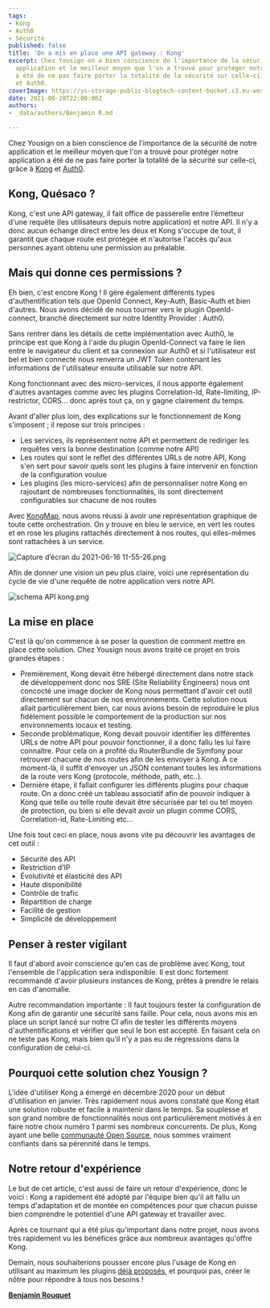 ```yaml
---
tags:
- Kong
- Auth0
- Sécurité
published: false
title: 'On a mis en place une API gateway : Kong'
excerpt: Chez Yousign on a bien conscience de l'importance de la sécurité de notre
  application et le meilleur moyen que l'on a trouvé pour protéger notre application
  a été de ne pas faire porter la totalité de la sécurité sur celle-ci, grâce à Kong
  et Auth0.
coverImage: https://ys-storage-public-blogtech-content-bucket.s3.eu-west-3.amazonaws.com/kongv2-a@2x.png
date: 2021-06-28T22:00:00Z
authors:
- _data/authors/Benjamin R.md

---
```

Chez Yousign on a bien conscience de l'importance de la sécurité de notre application et le meilleur moyen que l'on a trouvé pour protéger notre application a été de ne pas faire porter la totalité de la sécurité sur celle-ci, grâce à [Kong](https://konghq.com/) et [Auth0](https://auth0.com/).

## Kong, Quésaco ?

Kong, c'est une API gateway, il fait office de passerelle entre l’émetteur d'une requête (les utilisateurs depuis notre application) et notre API. Il n'y a donc aucun échange direct entre les deux et Kong s'occupe de tout, il garantit que chaque route est protégée et n'autorise l'accès qu'aux personnes ayant obtenu une permission au préalable.

## Mais qui donne ces permissions ?

Eh bien, c'est encore Kong ! Il gère également différents types d'authentification tels que OpenId Connect, Key-Auth, Basic-Auth et bien d'autres. Nous avons décidé de nous tourner vers le plugin OpenId-connect, branché directement sur notre Identity Provider : Auth0.

Sans rentrer dans les détails de cette implémentation avec Auth0, le principe est que Kong à l'aide du plugin OpenId-Connect va faire le lien entre le navigateur du client et sa connexion sur Auth0 et si l'utilisateur est bel et bien connecté nous renverra un JWT Token contenant les informations de l'utilisateur ensuite utilisable sur notre API.

Kong fonctionnant avec des micro-services, il nous apporte également d'autres avantages comme avec les plugins Correlation-Id, Rate-limiting, IP-restrictor, CORS... donc après tout ça, on y gagne clairement du temps.

Avant d'aller plus loin, des explications sur le fonctionnement de Kong s'imposent ; il repose sur trois principes :

* Les services, ils représentent notre API et permettent de rediriger les requêtes vers la bonne destination (comme notre API)
* Les routes qui sont le reflet des différentes URLs de notre API, Kong s'en sert pour savoir quels sont les plugins à faire intervenir en fonction de la configuration voulue
* Les plugins (les micro-services) afin de personnaliser notre Kong en rajoutant de nombreuses fonctionnalités, ils sont directement configurables sur chacune de nos routes

Avec [KongMap](https://docs.konghq.com/hub/yesinteractive/kongmap/), nous avons réussi à avoir une représentation graphique de toute cette orchestration. On y trouve en bleu le service, en vert les routes et en rose les plugins rattachés directement à nos routes, qui elles-mêmes sont rattachées à un service.

![Capture d’écran du 2021-06-16 11-55-26.png](https://yousign.slite.com/api/files/avABveXzh2/Capture%20d%E2%80%99%C3%A9cran%20du%202021-06-16%2011-55-26.png)

Afin de donner une vision un peu plus claire, voici une représentation du cycle de vie d'une requête de notre application vers notre API.

![schema API kong.png](https://yousign.slite.com/api/files/\~dBeg3EbU/schema%20API%20kong.png)

## La mise en place

C'est là qu'on commence à se poser la question de comment mettre en place cette solution. Chez Yousign nous avons traité ce projet en trois grandes étapes :

* Premièrement, Kong devait être hébergé directement dans notre stack de développement donc nos SRE (Site Reliability Engineers) nous ont concocté une image docker de Kong nous permettant d'avoir cet outil directement sur chacun de nos environnements. Cette solution nous allait particulièrement bien, car nous avions besoin de reproduire le plus fidèlement possible le comportement de la production sur nos environnements locaux et testing.
* Seconde problématique, Kong devait pouvoir identifier les différentes URLs de notre API pour pouvoir fonctionner, il a donc fallu les lui faire connaître. Pour cela on a profité du RouterBundle de Symfony pour retrouver chacune de nos routes afin de les envoyer à Kong. À ce moment-là, il suffit d'envoyer un JSON contenant toutes les informations de la route vers Kong (protocole, méthode, path, etc..).
* Dernière étape, il fallait configurer les différents plugins pour chaque route. On a donc créé un tableau associatif afin de pouvoir indiquer à Kong que telle ou telle route devait être sécurisée par tel ou tel moyen de protection, ou bien si elle devait avoir un plugin comme CORS, Correlation-id, Rate-Limiting etc...

Une fois tout ceci en place, nous avons vite pu découvrir les avantages de cet outil :

* Sécurité des API
* Restriction d’IP
* Évolutivité et élasticité des API
* Haute disponibilité
* Contrôle de trafic
* Répartition de charge
* Facilité de gestion
* Simplicité de développement

## Penser à rester vigilant

Il faut d'abord avoir conscience qu'en cas de problème avec Kong, tout l'ensemble de l'application sera indisponible. Il est donc fortement recommandé d'avoir plusieurs instances de Kong, prêtes à prendre le relais en cas d'anomalie.

Autre recommandation importante : Il faut toujours tester la configuration de Kong afin de garantir une sécurité sans faille. Pour cela, nous avons mis en place un script lancé sur notre CI afin de tester les différents moyens d'authentifications et vérifier que seul le bon est accepté. En faisant cela on ne teste pas Kong, mais bien qu'il n'y a pas eu de régressions dans la configuration de celui-ci.

## Pourquoi cette solution chez Yousign ?

L'idée d'utiliser Kong a émergé en décembre 2020 pour un début d'utilisation en janvier. Très rapidement nous avons constaté que Kong était une solution robuste et facile à maintenir dans le temps. Sa souplesse et son grand nombre de fonctionnalités nous ont particulièrement motivés à en faire notre choix numéro 1 parmi ses nombreux concurrents. De plus, Kong ayant une belle [communauté Open Source](https://github.com/Kong/kong), nous sommes vraiment confiants dans sa pérennité dans le temps.

## Notre retour d'expérience

Le but de cet article, c'est aussi de faire un retour d'expérience, donc le voici : Kong a rapidement été adopté par l'équipe bien qu'il ait fallu un temps d'adaptation et de montée en compétences pour que chacun puisse bien comprendre le potentiel d'une API gateway et travailler avec.

Après ce tournant qui a été plus qu'important dans notre projet, nous avons très rapidement vu les bénéfices grâce aux nombreux avantages qu'offre Kong.

Demain, nous souhaiterions pousser encore plus l'usage de Kong en utilisant au maximum les plugins [déjà proposés](https://docs.konghq.com/hub/), et pourquoi pas, créer le nôtre pour répondre à tous nos besoins !

[**Benjamin Rouquet**](https://www.linkedin.com/in/benjamin-rouquet-172a29a4/)